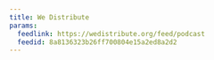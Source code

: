 ```yaml
---
title: We Distribute
params:
  feedlink: https://wedistribute.org/feed/podcast
  feedid: 8a8136323b26ff700804e15a2ed8a2d2
---
```

